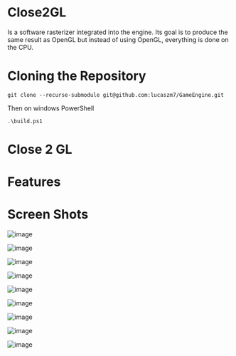 # Close2GL

Is a software rasterizer integrated into the engine.
Its goal is to produce the same result as OpenGL but instead of using OpenGL, everything is done on the CPU.

# Cloning the Repository

```shell
git clone --recurse-submodule git@github.com:lucaszm7/GameEngine.git
```

Then on windows PowerShell

```shell
.\build.ps1
```
# Close 2 GL

# Features

# Screen Shots

![image](https://github.com/lucaszm7/GameEngine/assets/42661760/0ba4179c-0127-40a5-ad38-887b9f384489)

![image](https://github.com/lucaszm7/GameEngine/assets/42661760/6fa72d1f-2fc4-455c-b68e-05761516bf8f)

![image](https://github.com/lucaszm7/GameEngine/assets/42661760/25765abf-add7-4bf2-91ee-67804b134e1a)

![image](https://github.com/lucaszm7/GameEngine/assets/42661760/3a7472d6-2fb9-44cc-b03a-32d4f16d6464)

![image](https://github.com/lucaszm7/GameEngine/assets/42661760/c3b897bb-d0a6-46f2-86e3-9437df876780)

![image](https://github.com/lucaszm7/GameEngine/assets/42661760/4ac1222f-7b93-4f96-936f-336803f4c80f)

![image](https://github.com/lucaszm7/GameEngine/assets/42661760/bdbd3a72-1039-4317-a635-88b5b5d40699)

![image](https://github.com/lucaszm7/GameEngine/assets/42661760/5df251ea-cc56-42a3-b62a-fcae066d16e1)

![image](https://github.com/lucaszm7/GameEngine/assets/42661760/3082f5bb-53f7-431c-9766-151d90e48cd0)

